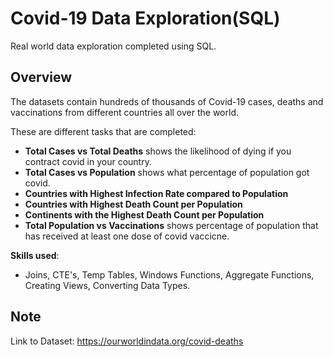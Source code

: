 # Covid-19 Data Exploration(SQL)

Real world data exploration completed using SQL.

## Overview

The datasets contain hundreds of thousands of Covid-19 cases, deaths and vaccinations from different countries all over the world.

These are different tasks that are completed:

  - **Total Cases vs Total Deaths** shows the likelihood of dying if you contract covid in your country.
  - **Total Cases vs Population** shows what percentage of population got covid.
  - **Countries with Highest Infection Rate compared to Population**
  - **Countries with Highest Death Count per Population**
  - **Continents with the Highest Death Count per Population**
  - **Total Population vs Vaccinations** shows percentage of population that has received at least one dose of covid vaccicne.

**Skills used**: 
  - Joins, CTE's, Temp Tables, Windows Functions, Aggregate Functions, Creating Views, Converting Data Types.


## Note
Link to Dataset:
https://ourworldindata.org/covid-deaths






